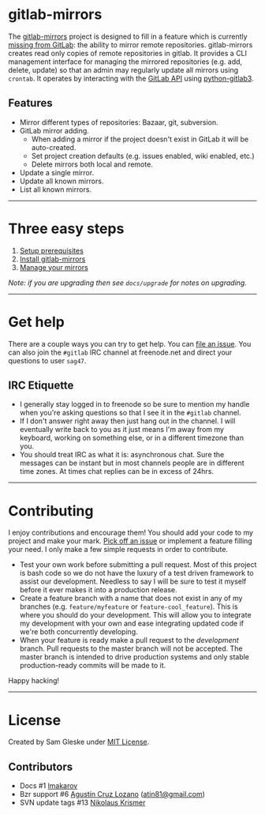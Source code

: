 # gitlab-mirrors

The [gitlab-mirrors](https://github.com/sag47/gitlab-mirrors) project is designed to fill in a feature which is currently [missing from GitLab](http://feedback.gitlab.com/forums/176466-general/suggestions/4286666-mirror-git-svn-into-repo-): the ability to mirror remote repositories.  gitlab-mirrors creates read only copies of remote repositories in gitlab.  It provides a CLI management interface for managing the mirrored repositories (e.g. add, delete, update) so that an admin may regularly update all mirrors using `crontab`.  It operates by interacting with the [GitLab API](http://api.gitlab.org/) using [python-gitlab3](https://github.com/alexvh/python-gitlab3).


## Features

* Mirror different types of repositories:  Bazaar, git, subversion.
* GitLab mirror adding.
  * When adding a mirror if the project doesn't exist in GitLab it will be auto-created.
  * Set project creation defaults (e.g. issues enabled, wiki enabled, etc.)
  * Delete mirrors both local and remote.
* Update a single mirror.
* Update all known mirrors.
* List all known mirrors.


---
# Three easy steps

1. [Setup prerequisites](docs/prerequisites.md)
2. [Install gitlab-mirrors](docs/installation.md)
3. [Manage your mirrors](docs/management.md)

*Note: if you are upgrading then see `docs/upgrade` for notes on upgrading.*


---
# Get help

There are a couple ways you can try to get help.  You can [file an issue](https://github.com/sag47/gitlab-mirrors/issues).  You can also join the `#gitlab` IRC channel at freenode.net and direct your questions to user `sag47`.  

## IRC Etiquette

* I generally stay logged in to freenode so be sure to mention my handle when you're asking questions so that I see it in the `#gitlab` channel.
* If I don't answer right away then just hang out in the channel.  I will eventually write back to you as it just means I'm away from my keyboard, working on something else, or in a different timezone than you.
* You should treat IRC as what it is: asynchronous chat.  Sure the messages can be instant but in most channels people are in different time zones.  At times chat replies can be in excess of 24hrs.


---
# Contributing

I enjoy contributions and encourage them!  You should add your code to my project and make your mark.  [Pick off an issue](https://github.com/sag47/gitlab-mirrors/issues) or implement a feature filling your need.  I only make a few simple requests in order to contribute.

* Test your own work before submitting a pull request.  Most of this project is bash code so we do not have the luxury of a test driven framework to assist our development.  Needless to say I will be sure to test it myself before it ever makes it into a production release.
* Create a feature branch with a name that does not exist in any of my branches (e.g. `feature/myfeature` or `feature-cool_feature`).  This is where you should do your development.  This will allow you to integrate my development with your own and ease integrating updated code if we're both concurrently developing.
* When your feature is ready make a pull request to the *development* branch.  Pull requests to the master branch will not be accepted.  The master branch is intended to drive production systems and only stable production-ready commits will be made to it.

Happy hacking!

---
# License

Created by Sam Gleske under [MIT License](LICENSE).  

## Contributors

* Docs #1 [lmakarov](https://github.com/lmakarov)
* Bzr support #6 [Agustín Cruz Lozano](https://github.com/agb80) (atin81@gmail.com)
* SVN update tags #13 [Nikolaus Krismer](https://github.com/nikolauskrismer)

